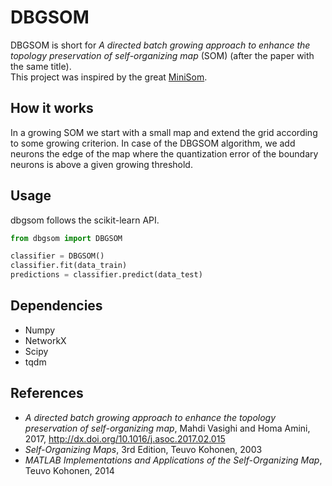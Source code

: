 # DBGSOM

DBGSOM is short for _A directed batch growing approach to enhance the topology preservation of self-organizing map_ (SOM) (after the paper with the same title).  
This project was inspired by the great [MiniSom](https://github.com/JustGlowing/minisom).

## How it works

In a growing SOM we start with a small map and extend the grid according to some growing criterion. In case of the DBGSOM algorithm, we add neurons the edge of the map where the quantization error of the boundary neurons is above a given growing threshold.

## Usage

dbgsom follows the scikit-learn API.

```Python
from dbgsom import DBGSOM

classifier = DBGSOM()
classifier.fit(data_train)
predictions = classifier.predict(data_test)

```

## Dependencies

- Numpy
- NetworkX
- Scipy
- tqdm

## References

- _A directed batch growing approach to enhance the topology preservation of self-organizing map_, Mahdi Vasighi and Homa Amini, 2017, http://dx.doi.org/10.1016/j.asoc.2017.02.015
- _Self-Organizing Maps_, 3rd Edition, Teuvo Kohonen, 2003
- _MATLAB Implementations and Applications of the Self-Organizing Map_, Teuvo Kohonen, 2014
